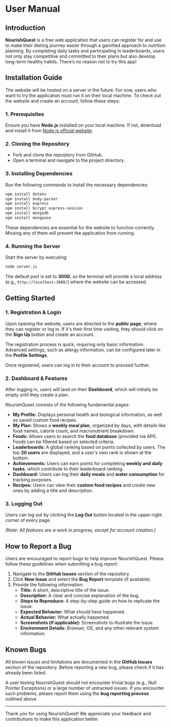 # User Manual

## Introduction

**NourishQuest** is a free web application that users can register for and use to make their dieting journey easier through a gamified approach to nutrition planning. By completing daily tasks and participating in leaderboards, users not only stay competitive and committed to their plans but also develop long-term healthy habits. There’s no reason not to try this app!

## Installation Guide

The website will be hosted on a server in the future. For now, users who want to try the application must run it on their local machine. To check out the website and create an account, follow these steps:

### 1. Prerequisites
Ensure you have **Node.js** installed on your local machine. If not, download and install it from [Node.js official website](https://nodejs.org/).

### 2. Cloning the Repository
- Fork and clone the repository from GitHub.
- Open a terminal and navigate to the project directory.

### 3. Installing Dependencies
Run the following commands to install the necessary dependencies:

```sh
npm install dotenv  
npm install body-parser  
npm install express  
npm install bcrypt express-session  
npm install mongodb  
npm install mongoose 
```

These dependencies are essential for the website to function correctly. Missing any of them will prevent the application from running.

### 4. Running the Server
Start the server by executing:

```sh
node server.js
```

The default port is set to **3000**, so the terminal will provide a local address (e.g., `http://localhost:3000/`) where the website can be accessed.

## Getting Started

### 1. Registration & Login
Upon opening the website, users are directed to the **public page**, where they can register or log in. If it's their first time visiting, they should click on the **Sign Up** button and create an account. 

The registration process is quick, requiring only basic information. Advanced settings, such as allergy information, can be configured later in the **Profile Settings**.

Once registered, users can log in to their account to proceed further.

### 2. Dashboard & Features
After logging in, users will land on their **Dashboard**, which will initially be empty until they create a plan. 

NourishQuest consists of the following fundamental pages:

- **My Profile:** Displays personal health and biological information, as well as saved custom food recipes.
- **My Plan:** Shows a **weekly meal plan**, organized by days, with details like food names, calorie count, and macronutrient breakdown.
- **Foods:** Allows users to search the **food database** (provided via API). Foods can be filtered based on selected criteria.
- **Leaderboards:** A global ranking based on points collected by users. The top **20 users** are displayed, and a user's own rank is shown at the bottom.
- **Achievements:** Users can earn points for completing **weekly and daily tasks**, which contribute to their leaderboard ranking.
- **Dashboard:** Users can log their **daily meals** and **water consumption** for tracking purposes.
- **Recipes:** Users can view their **custom food recipes** and create new ones by adding a title and description.

### 3. Logging Out
Users can log out by clicking the **Log Out** button located in the upper-right corner of every page.

_(Note: All features are a work in progress, except for account creation.)_

## How to Report a Bug

Users are encouraged to report bugs to help improve NourishQuest. Please follow these guidelines when submitting a bug report:

1. Navigate to the **GitHub Issues** section of the repository.
2. Click **New Issue** and select the **Bug Report** template (if available).
3. Provide the following information:
   - **Title:** A short, descriptive title of the issue.
   - **Description:** A clear and concise explanation of the bug.
   - **Steps to Reproduce:** A step-by-step guide on how to replicate the issue.
   - **Expected Behavior:** What should have happened.
   - **Actual Behavior:** What actually happened.
   - **Screenshots (if applicable):** Screenshots to illustrate the issue.
   - **Environment Details:** Browser, OS, and any other relevant system information.

## Known Bugs

All known issues and limitations are documented in the **GitHub Issues** section of the repository. Before reporting a new bug, please check if it has already been listed.

A user testing NourishQuest should not encounter trivial bugs (e.g., Null Pointer Exceptions) or a large number of untracked issues. If you encounter such problems, please report them using the **bug reporting process** outlined above.

---

Thank you for using NourishQuest! We appreciate your feedback and contributions to make this application better.
